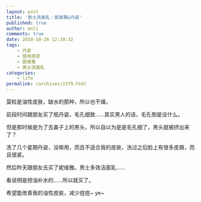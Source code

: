 ```yaml
---
layout: post
title: '男士洗面乳：妮维雅&丹姿'
published: true
author: moli
comments: true
date: 2010-10-26 12:10:32
tags:
    - 丹姿
    - 使用感受
    - 妮维雅
    - 男士洗面乳
categories:
    - life
permalink: /archives/2379.html
---
```

[][1]莫粒是油性皮肤，缺水的那种，所以也干燥。

前段时间跟朋友买了瓶丹姿，毛孔细致……其实男人的话，毛孔倒是没什么。

但是那时候是为了去鼻子上的黑头，所以自以为是是毛孔细了，黑头就被挤出来了？

洗了几个星期丹姿，没嘛用，而且不适合我的皮肤，洗过之后脸上有很多皮屑，而且很紧。

然后昨天跟朋友去买了妮维雅。男士多效洁面乳……

看说明是控油补水的……所以就买了。

希望能改善我的油性皮肤，减少痘痘~ ye~

 [1]: http://huoxr.com/wp-content/uploads/2010/10/101025A001.jpg